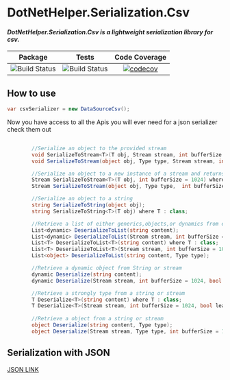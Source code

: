 # DotNetHelper.Serialization.Csv

#### *DotNetHelper.Serialization.Csv is a lightweight serialization library for csv.* 

| Package  | Tests | Code Coverage |
| :-----:  | :---: | :------: |
| ![Build Status][nuget-downloads]  | ![Build Status][tests]  | [![codecov](https://codecov.io/gh/TheMofaDe/DotNetHelper.Serialization.Csv/branch/master/graph/badge.svg)](https://codecov.io/gh/TheMofaDe/DotNetHelper.Serialization.Csv) |


## How to use
 ```csharp 
 var csvSerializer = new DataSourceCsv(); 
 ```

Now you have access to all the Apis you will ever need for a json serializer  check them out
```csharp 
        
        //Serialize an object to the provided stream
        void SerializeToStream<T>(T obj, Stream stream, int bufferSize = 1024, bool leaveStreamOpen = false) where T : class;
        void SerializeToStream(object obj, Type type, Stream stream, int bufferSize = 1024, bool leaveStreamOpen = false);

        //Serialize an object to a new instance of a stream and returns the stream
        Stream SerializeToStream<T>(T obj, int bufferSize = 1024) where T : class;
        Stream SerializeToStream(object obj, Type type,  int bufferSize = 1024);

        //Serialize an object to a string
        string SerializeToString(object obj);
        string SerializeToString<T>(T obj) where T : class;

        //Retrieve a list of either generics,objects,or dynamics from either a stream or string
        List<dynamic> DeserializeToList(string content);
        List<dynamic> DeserializeToList(Stream stream, int bufferSize = 1024, bool leaveStreamOpen = false);
        List<T> DeserializeToList<T>(string content) where T : class;
        List<T> DeserializeToList<T>(Stream stream, int bufferSize = 1024, bool leaveStreamOpen = false) where T : class;
        List<object> DeserializeToList(string content, Type type);

        //Retrieve a dynamic object from String or stream
        dynamic Deserialize(string content);
        dynamic Deserialize(Stream stream, int bufferSize = 1024, bool leaveStreamOpen = false);

        //Retrieve a strongly type from a string or stream
        T Deserialize<T>(string content) where T : class;
        T Deserialize<T>(Stream stream, int bufferSize = 1024, bool leaveStreamOpen = false) where T : class;
        
        //Retrieve a object from a string or stream
        object Deserialize(string content, Type type);        
        object Deserialize(Stream stream, Type type, int bufferSize = 1024, bool leaveStreamOpen = false);
```





## Serialization with JSON
[JSON LINK][Json]


<!-- Links. -->
[Cake]: https://gist.github.com/davidfowl/ed7564297c61fe9ab814
[Azure DevOps]: https://gist.github.com/davidfowl/ed7564297c61fe9ab814
[AppVeyor]: https://gist.github.com/davidfowl/ed7564297c61fe9ab814
[GitVersion]: https://gitversion.readthedocs.io/en/latest/
[Nuget]: https://gist.github.com/davidfowl/ed7564297c61fe9ab814
[Chocolately]: https://gist.github.com/davidfowl/ed7564297c61fe9ab814
[WiX]: http://wixtoolset.org/
[DocFx]: https://dotnet.github.io/docfx/
[Github]: https://github.com/TheMofaDe/DotNetHelper.Serialization.Csv
[Json]: https://github.com/TheMofaDe/DotNetHelper.Serialization.Csv
[Csv]: https://github.com/TheMofaDe/DotNetHelper.Serialization.Csv

[Docs]: https://themofade.github.io/DotNetHelper.Serialization.Csv/index.html
[Docs-API]: https://themofade.github.io/DotNetHelper.Serialization.Csv/api/DotNetHelper.Serialization.Csv.html
[Docs-Tutorials]: https://themofade.github.io/DotNetHelper.Serialization.Csv/tutorials/index.html
[Docs-samples]: https://dotnet.github.io/docfx/
[Changelogs]: https://dotnet.github.io/docfx/


[nuget-downloads]: https://img.shields.io/nuget/dt/DotNetHelper.Serialization.Csv.svg?style=flat-square
[tests]: https://img.shields.io/appveyor/tests/TheMofaDe/DotNetHelper.Serialization.Csv.svg?style=flat-square
[coverage-status]: https://dev.azure.com/Josephmcnealjr0013/DotNetHelper.Serialization.Csv/_apis/build/status/TheMofaDe.DotNetHelper.Serialization.Csv?branchName=master&jobName=Windows
[azure-windows]: https://dev.azure.com/Josephmcnealjr0013/DotNetHelper.Serialization.Csv/_apis/build/status/TheMofaDe.DotNetHelper.Serialization.Csv?branchName=master&jobName=Windows
[azure-linux]: https://dev.azure.com/Josephmcnealjr0013/DotNetHelper.Serialization.Csv/_apis/build/status/TheMofaDe.DotNetHelper.Serialization.Csv?branchName=master&jobName=Linux
[azure-macOS]: https://dev.azure.com/Josephmcnealjr0013/DotNetHelper.Serialization.Csv/_apis/build/status/TheMofaDe.DotNetHelper.Serialization.Csv?branchName=master&jobName=macOS
[app-veyor]: https://ci.appveyor.com/project/TheMofaDe/DotNetHelper.Serialization.Csv

